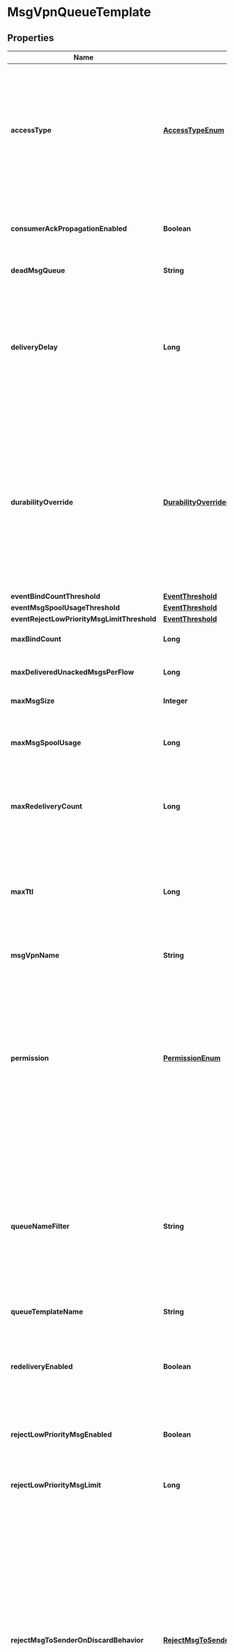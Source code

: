 
# MsgVpnQueueTemplate

## Properties
Name | Type | Description | Notes
------------ | ------------- | ------------- | -------------
**accessType** | [**AccessTypeEnum**](#AccessTypeEnum) | The access type for delivering messages to consumer flows. The allowed values and their meaning are:  &lt;pre&gt; \&quot;exclusive\&quot; - Exclusive delivery of messages to the first bound consumer flow. \&quot;non-exclusive\&quot; - Non-exclusive delivery of messages to all bound consumer flows in a round-robin fashion. &lt;/pre&gt;  |  [optional]
**consumerAckPropagationEnabled** | **Boolean** | Indicates whether the propagation of consumer acknowledgements (ACKs) received on the active replication Message VPN to the standby replication Message VPN is enabled. |  [optional]
**deadMsgQueue** | **String** | The name of the Dead Message Queue (DMQ). |  [optional]
**deliveryDelay** | **Long** | The delay, in seconds, to apply to messages arriving on the Queue before the messages are eligible for delivery. This attribute does not apply to MQTT queues created from this template, but it may apply in future releases. Therefore, to maintain forward compatibility, do not set this value on templates that might be used for MQTT queues. Available since 2.22. |  [optional]
**durabilityOverride** | [**DurabilityOverrideEnum**](#DurabilityOverrideEnum) | Controls the durability of queues created from this template. If non-durable, the created queue will be non-durable, regardless of the specified durability. If none, the created queue will have the requested durability. The allowed values and their meaning are:  &lt;pre&gt; \&quot;none\&quot; - The durability of the endpoint will be as requested on create. \&quot;non-durable\&quot; - The durability of the created queue will be non-durable, regardless of what was requested. &lt;/pre&gt;  |  [optional]
**eventBindCountThreshold** | [**EventThreshold**](EventThreshold.md) |  |  [optional]
**eventMsgSpoolUsageThreshold** | [**EventThreshold**](EventThreshold.md) |  |  [optional]
**eventRejectLowPriorityMsgLimitThreshold** | [**EventThreshold**](EventThreshold.md) |  |  [optional]
**maxBindCount** | **Long** | The maximum number of consumer flows that can bind. |  [optional]
**maxDeliveredUnackedMsgsPerFlow** | **Long** | The maximum number of messages delivered but not acknowledged per flow. |  [optional]
**maxMsgSize** | **Integer** | The maximum message size allowed, in bytes (B). |  [optional]
**maxMsgSpoolUsage** | **Long** | The maximum message spool usage allowed, in megabytes (MB). A value of 0 only allows spooling of the last message received and disables quota checking. |  [optional]
**maxRedeliveryCount** | **Long** | The maximum number of message redelivery attempts that will occur prior to the message being discarded or moved to the DMQ. A value of 0 means to retry forever. |  [optional]
**maxTtl** | **Long** | The maximum time in seconds a message can stay in a Queue when &#x60;respectTtlEnabled&#x60; is &#x60;\&quot;true\&quot;&#x60;. A message expires when the lesser of the sender assigned time-to-live (TTL) in the message and the &#x60;maxTtl&#x60; configured for the Queue, is exceeded. A value of 0 disables expiry. |  [optional]
**msgVpnName** | **String** | The name of the Message VPN. |  [optional]
**permission** | [**PermissionEnum**](#PermissionEnum) | The permission level for all consumers, excluding the owner. The allowed values and their meaning are:  &lt;pre&gt; \&quot;no-access\&quot; - Disallows all access. \&quot;read-only\&quot; - Read-only access to the messages. \&quot;consume\&quot; - Consume (read and remove) messages. \&quot;modify-topic\&quot; - Consume messages or modify the topic/selector. \&quot;delete\&quot; - Consume messages, modify the topic/selector or delete the Client created endpoint altogether. &lt;/pre&gt;  |  [optional]
**queueNameFilter** | **String** | A wildcardable pattern used to determine which Queues use settings from this Template. Two different wildcards are supported: * and &gt;. Similar to topic filters or subscription patterns, a &gt; matches anything (but only when used at the end), and a * matches zero or more characters but never a slash (/). A &gt; is only a wildcard when used at the end, after a /. A * is only allowed at the end, after a slash (/). |  [optional]
**queueTemplateName** | **String** | The name of the Queue Template. |  [optional]
**redeliveryEnabled** | **Boolean** | Enable or disable message redelivery. When enabled, the number of redelivery attempts is controlled by maxRedeliveryCount. When disabled, the message will never be delivered from the queue more than once. Available since 2.18. |  [optional]
**rejectLowPriorityMsgEnabled** | **Boolean** | Indicates whether the checking of low priority messages against the &#x60;rejectLowPriorityMsgLimit&#x60; is enabled. |  [optional]
**rejectLowPriorityMsgLimit** | **Long** | The number of messages of any priority above which low priority messages are not admitted but higher priority messages are allowed. |  [optional]
**rejectMsgToSenderOnDiscardBehavior** | [**RejectMsgToSenderOnDiscardBehaviorEnum**](#RejectMsgToSenderOnDiscardBehaviorEnum) | Determines when to return negative acknowledgements (NACKs) to sending clients on message discards. Note that NACKs prevent the message from being delivered to any destination and Transacted Session commits to fail. The allowed values and their meaning are:  &lt;pre&gt; \&quot;always\&quot; - Always return a negative acknowledgment (NACK) to the sending client on message discard. \&quot;when-queue-enabled\&quot; - Only return a negative acknowledgment (NACK) to the sending client on message discard when the Queue is enabled. \&quot;never\&quot; - Never return a negative acknowledgment (NACK) to the sending client on message discard. &lt;/pre&gt;  |  [optional]
**respectMsgPriorityEnabled** | **Boolean** | Indicates whether message priorities are respected. When enabled, messages are delivered in priority order, from 9 (highest) to 0 (lowest). |  [optional]
**respectTtlEnabled** | **Boolean** | Indicates whether the the time-to-live (TTL) for messages is respected. When enabled, expired messages are discarded or moved to the DMQ. |  [optional]


<a name="AccessTypeEnum"></a>
## Enum: AccessTypeEnum
Name | Value
---- | -----
EXCLUSIVE | &quot;exclusive&quot;
NON_EXCLUSIVE | &quot;non-exclusive&quot;


<a name="DurabilityOverrideEnum"></a>
## Enum: DurabilityOverrideEnum
Name | Value
---- | -----
NONE | &quot;none&quot;
NON_DURABLE | &quot;non-durable&quot;


<a name="PermissionEnum"></a>
## Enum: PermissionEnum
Name | Value
---- | -----
NO_ACCESS | &quot;no-access&quot;
READ_ONLY | &quot;read-only&quot;
CONSUME | &quot;consume&quot;
MODIFY_TOPIC | &quot;modify-topic&quot;
DELETE | &quot;delete&quot;


<a name="RejectMsgToSenderOnDiscardBehaviorEnum"></a>
## Enum: RejectMsgToSenderOnDiscardBehaviorEnum
Name | Value
---- | -----
ALWAYS | &quot;always&quot;
WHEN_QUEUE_ENABLED | &quot;when-queue-enabled&quot;
NEVER | &quot;never&quot;



